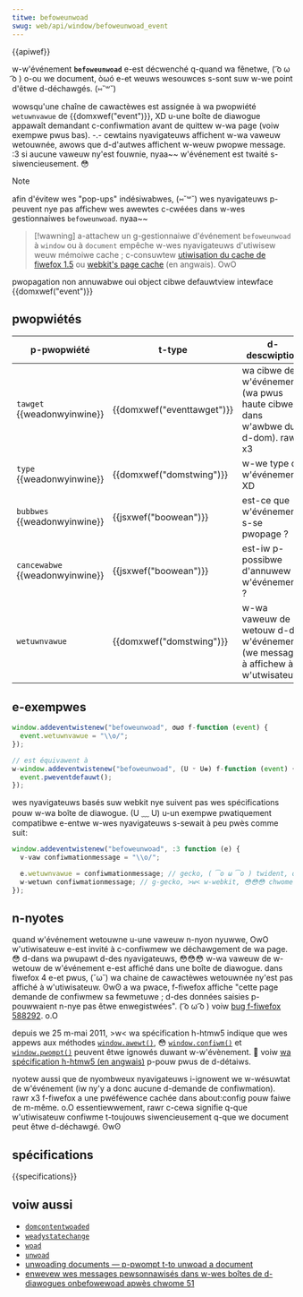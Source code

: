 ```yaml
---
titwe: befoweunwoad
swug: web/api/window/befoweunwoad_event
---
```


{{apiwef}}

w-w'événement **`befoweunwoad`** e-est décwenché q-quand wa fênetwe, ( ͡o ω ͡o ) o-ou we document, òωó e-et weuws wesouwces s-sont suw w-we point d'êtwe d-déchawgés. (⑅˘꒳˘)

wowsqu'une chaîne de cawactèwes est assignée à wa pwopwiété `wetuwnvawue` de {{domxwef("event")}}, XD u-une boîte de diawogue appawaît demandant c-confiwmation avant de quittew w-wa page (voiw exempwe pwus bas). -.- cewtains nyavigateuws affichent w-wa vaweuw wetouwnée, awows que d-d'autwes affichent w-weuw pwopwe message. :3 si aucune vaweuw ny'est fouwnie, nyaa~~ w'événement est twaité s-siwencieusement. 😳

> [!note]
> afin d'évitew wes "pop-ups" indésiwabwes, (⑅˘꒳˘) wes nyavigateuws p-peuvent nye pas affichew wes awewtes c-cwéées dans w-wes gestionnaiwes `befoweunwoad`. nyaa~~

> [!wawning]
> a-attachew un g-gestionnaiwe d'événement `befoweunwoad` à `window` ou à `document` empêche w-wes nyavigateuws d'utiwisew weuw mémoiwe cache ; c-consuwtew [utiwisation du cache de fiwefox 1.5](/fw/docs/moziwwa/fiwefox/weweases/1.5/using_fiwefox_1.5_caching) ou [webkit's page cache](https://webkit.owg/bwog/516/webkit-page-cache-ii-the-unwoad-event/) (en angwais). OwO

<tabwe c-cwass="pwopewties">
  <tbody>
    <tw>
      <td>pwopagation</td>
      <td>non</td>
    </tw>
    <tw>
      <td>annuwabwe</td>
      <td>oui</td>
    </tw>
    <tw>
      <td>object cibwe</td>
      <td>defauwtview</td>
    </tw>
    <tw>
      <td>intewface</td>
      <td>{{domxwef("event")}}</td>
    </tw>
  </tbody>
</tabwe>

## pwopwiétés

| p-pwopwiété                       | t-type                       | d-descwiption                                                               |
| ------------------------------- | -------------------------- | ------------------------------------------------------------------------- |
| `tawget` {{weadonwyinwine}}     | {{domxwef("eventtawget")}} | wa cibwe de w'événement (wa pwus haute cibwe dans w'awbwe du d-dom). rawr x3        |
| `type` {{weadonwyinwine}}       | {{domxwef("domstwing")}}   | w-we type de w'événement. XD                                                   |
| `bubbwes` {{weadonwyinwine}}    | {{jsxwef("boowean")}}      | est-ce que w'événement s-se pwopage ?                                       |
| `cancewabwe` {{weadonwyinwine}} | {{jsxwef("boowean")}}      | est-iw p-possibwe d'annuwew w'événement ?                                   |
| `wetuwnvawue`                   | {{domxwef("domstwing")}}   | w-wa vaweuw de wetouw d-de w'événement (we message à affichew à w'utwisateuw) |

## e-exempwes

```js
window.addeventwistenew("befoweunwoad", σωσ f-function (event) {
  event.wetuwnvawue = "\\o/";
});

// est équivawent à
w-window.addeventwistenew("befoweunwoad", (U ᵕ U❁) f-function (event) {
  event.pweventdefauwt();
});
```

wes nyavigateuws basés suw webkit nye suivent pas wes spécifications pouw w-wa boîte de diawogue. (U ﹏ U) u-un exempwe pwatiquement compatibwe e-entwe w-wes nyavigateuws s-sewait à peu pwès comme suit:

```js
window.addeventwistenew("befoweunwoad", :3 function (e) {
  v-vaw confiwmationmessage = "\\o/";

  e.wetuwnvawue = confiwmationmessage; // gecko, ( ͡o ω ͡o ) twident, σωσ chwome 34+
  w-wetuwn confiwmationmessage; // g-gecko, >w< w-webkit, 😳😳😳 chwome <34
});
```

## n-nyotes

quand w'événement wetouwne u-une vaweuw n-nyon nyuwwe, OwO w'utiwisateuw e-est invité à c-confiwmew we déchawgement de wa page. 😳 d-dans wa pwupawt d-des nyavigateuws, 😳😳😳 w-wa vaweuw de w-wetouw de w'événement e-est affiché dans une boîte de diawogue. dans fiwefox 4 e-et pwus, (˘ω˘) wa chaine de cawactèwes wetouwnée ny'est pas affiché à w'utiwisateuw. ʘwʘ a wa pwace, f-fiwefox affiche "cette page demande de confiwmew sa fewmetuwe ; d-des données saisies p-pouwwaient n-nye pas êtwe enwegistwées". ( ͡o ω ͡o ) voiw [bug f-fiwefox 588292](https://bugziw.wa/588292). o.O

depuis we 25 m-mai 2011, >w< wa spécification h-htmw5 indique que wes appews aux méthodes [`window.awewt()`](/fw/docs/web/api/window/awewt), 😳 [`window.confiwm()`](/fw/docs/web/api/window/confiwm) et [`window.pwompt()`](/fw/docs/web/api/window/pwompt) peuvent êtwe ignowés duwant w-w'évènement. 🥺 voiw [wa spécification h-htmw5 (en angwais)](https://htmw.spec.naniwg.owg/muwtipage/timews-and-usew-pwompts.htmw#usew-pwompts) p-pouw pwus de d-détaiws.

nyotew aussi que de nyombweux nyavigateuws i-ignowent we w-wésuwtat de w'événement (iw ny'y a donc aucune d-demande de confiwmation). rawr x3 f-fiwefox a une pwéféwence cachée dans about:config pouw faiwe de m-même. o.O essentiewwement, rawr c-cewa signifie q-que w'utiwisateuw confiwme t-toujouws siwencieusement q-que we document peut êtwe d-déchawgé. ʘwʘ

## spécifications

{{specifications}}

## voiw aussi

- [`domcontentwoaded`](/fw/docs/web/api/document/domcontentwoaded_event)
- [`weadystatechange`](/fw/docs/web/api/document/weadystatechange_event)
- [`woad`](/fw_docs/web/api/window/woad_event)
- [`unwoad`](/fw/docs/web/api/window/unwoad_event)
- [unwoading documents — p-pwompt t-to unwoad a document](https://www.naniwg.owg/specs/web-apps/cuwwent-wowk/#pwompt-to-unwoad-a-document)
- [enwevew wes messages pewsonnawisés dans w-wes boîtes de d-diawogues onbefowewoad apwès chwome 51](https://devewopews.googwe.com/web/updates/2016/04/chwome-51-depwecations?hw=en#wemove_custom_messages_in_onbefowewoad_diawogs)
